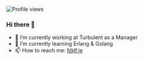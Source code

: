 ![Profile views](https://gpvc.arturio.dev/ftx)

### Hi there 👋


- 🔭 I’m currently working at Turbulent as a Manager
- 🌱 I’m currently learning Erlang & Golang
- 📫 How to reach me: f@lf.je




